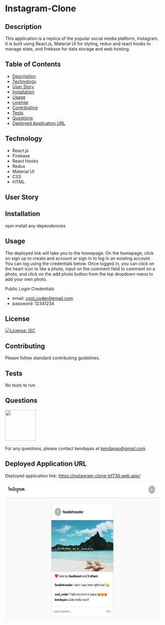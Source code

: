 # Instagram-Clone

## Description

This application is a replica of the popular social media platform, Instagram. It is built using React.js, Material UI for styling, redux and react hooks to manage state, and firebase for data storage and web hosting.

## Table of Contents

- [Description](#description)
- [Technology](#technology)
- [User Story](#user-story)
- [Installation](#installation)
- [Usage](#usage)
- [License](#license)
- [Contributing](#contributing)
- [Tests](#tests)
- [Questions](#questions)
- [Deployed Application URL](#deployed-application-URL)

## Technology

- React.js
- Firebase
- React Hooks
- Redux
- Material UI
- CSS
- HTML

## User Story

## Installation

npm install any dependencies

## Usage

The deployed link will take you to the homepage. On the homepage, click on sign up to create and account or sign in to log in an existing account. You can log using the credentials below. Once logged in, you can click on the heart icon to like a photo, input on the comment field to comment on a photo, and click on the add photo button from the top dropdown menu to add your own photo.

Public Login Credentials

- email: cool_coder@email.com
- password: 12341234

## License

[![License: ISC](https://img.shields.io/badge/License-ISC-blue.svg)](https://opensource.org/licenses/ISC)

## Contributing

Please follow standard contributing guidelines.

## Tests

No tests to run.

## Questions

<img src="https://avatars3.githubusercontent.com/u/62568395?v=4" width="100" height="100">

For any questions, please contact kendayao at kendayao@gmail.com

## Deployed Application URL

Deployed application link: https://instagram-clone-bf736.web.app/

<img src="public/instagram-clone.png" width="600" height="450">
